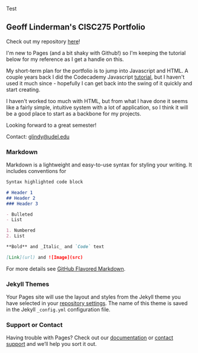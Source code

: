 <p>Test</p>

## Geoff Linderman's CISC275 Portfolio

Check out my repository [here](https://github.com/glinderm/CISC275.github.io)!

I'm new to Pages (and a bit shaky with Github!) so I'm keeping the tutorial below for my reference as I get a handle on this.

My short-term plan for the portfolio is to jump into Javascript and HTML. A couple years back I did the Codecademy Javascript [tutorial](https://www.codecademy.com/catalog/language/javascript), but I haven't used it much since - hopefully I can get back into the swing of it quickly and start creating.

I haven't worked too much with HTML, but from what I have done it seems like a fairly simple, intuitive system with a lot of application, so I think it will be a good place to start as a backbone for my projects.

Looking forward to a great semester!

Contact: glindy@udel.edu

### Markdown

Markdown is a lightweight and easy-to-use syntax for styling your writing. It includes conventions for

```markdown
Syntax highlighted code block

# Header 1
## Header 2
### Header 3

- Bulleted
- List

1. Numbered
2. List

**Bold** and _Italic_ and `Code` text

[Link](url) and ![Image](src)
```

For more details see [GitHub Flavored Markdown](https://guides.github.com/features/mastering-markdown/).

### Jekyll Themes

Your Pages site will use the layout and styles from the Jekyll theme you have selected in your [repository settings](https://github.com/glinderm/CISC275.github.io/settings/pages). The name of this theme is saved in the Jekyll `_config.yml` configuration file.

### Support or Contact

Having trouble with Pages? Check out our [documentation](https://docs.github.com/categories/github-pages-basics/) or [contact support](https://support.github.com/contact) and we’ll help you sort it out.
